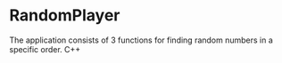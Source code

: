 # RandomPlayer
The application consists of 3 functions for finding random numbers in a specific order. C++
